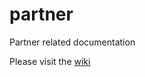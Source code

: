 # partner
Partner related documentation

Please visit the [wiki](https://github.com/IdentityGuard/partner/wiki)
